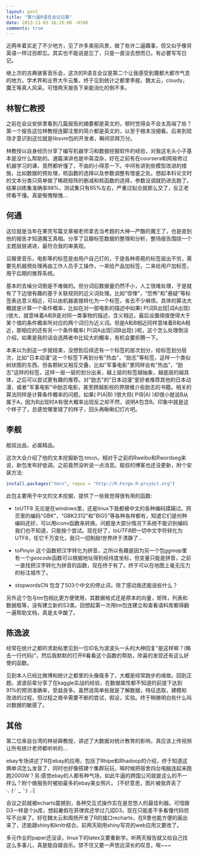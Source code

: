 ```yaml
---
layout: post
title: "第六届R语言会议记事"
date: 2013-11-03 16:25:06 -0700
comments: true
---
```


近两年着实走了不少地方，见了许多美丽风景，做了些许二逼趣事，但又似乎像背英语一样过目即忘。其实也不能说是忘了，只是一直没去想而已。有必要写写日记。

继上次的古典骇客音乐会，这次的R语言会议是第二个让我感受到魔都大都市气息的地方。学术界和业界大牛云集，终于见到统计之都里李舰，魏太云，cloudy，魔王等真人风采。可惜两天报告下来能消化的倒不多。

## 林智仁教授
之前在会议安排里看到几篇报告的摘要都是英文的，顿时觉得会不会太高端了些？第一个报告这位林教授连脚注里的简介都是英文的，以至于根本没细看。后来到现场才意识到这位就是libsvm包的开发者，瞬间崇拜万分。

林教授以自身经历分享了编写机器学习和数据挖掘软件的经验，对我这毛头小子基本是没什么帮助的。通篇演讲也是中英混杂，好在之前有在coursera和网易修过机器学习的课，竟然都听懂了，不由的小得意一下。中间有讲到些模型改进的措施，比如数据的预处理，核函数的选择以及参数调整有借鉴之处。想起本科论文时的文本分类只简单做了稀疏矩阵的删减和核函数的选择，参数没调就扔进去跑了。结果训练集准确率98%，测试集只有85%左右，严重过拟合就那么交了，反正老师看不懂。真是惭愧惭愧…

## 何通
这位就是当年在果壳写篇文章被老师拿去当考题的大神—严酷的魔王了，也是直到他的报告才知道魔王真相。分享了豆瓣标签数据的整理和分析，整场报告围绕一个主题层层递进，最符合我的审美观。

豆瓣里音乐，电影等的标签是由用户自己打的，于是各种奇葩的标签层出不穷，需要先机器预处理再由工作人员手工操作，一来给产品加标签，二来给用户加标签，用于后期的推荐系统。

基本的去噪分词倒是不难做的。但分词后数据量仍然不小，人工很难处理，于是就有了下边很有趣的基于关联规则的近义词处理。比如"惊悚"，“恐怖"和"悬疑"等标签表达意义相近，可以由机器直接转化为一个标签，省去不少麻烦。具体的算法大概就是计算一个条件概率，比如在对一部电影的描述中如果\( P(词B出现|词A出现) \)很大，就意味着A和B是对同一类事物的描述，含义相近。最后设置阈值使得大于某个值的条件概率所对应的两个词归为近义词。但是A和B相近同样意味着B和A相近，那相应的还有另一个条件概率\( P(词A出现|词B出现) \)呢，这个怎么处理倒没介绍，如果是我的话会选两者中比较大的概率，有机会要折腾一下。

本来以为到这一步就结束，没想到后续还有一个标签的层次划分，给标签划分层次，比如"日本动漫"这一个标签下再划分有"热血”，“励志"等标签，这样一个类似树状图的东西，但各颗树又相互交叠，比如"军事电影"里同样会有"热血”，“励志"这样的标签，这样一层一层的划分出来，越上层的标签越抽象，越底层的越具体，之后可以尝试更有趣的推荐。对"励志"的"日本动漫"爱好者推荐其他的日本动漫，或者"军事电影"中励志电影，甚至跨越影视的界限推介些励志的书籍。相关的算法同样是计算条件概率的问题，如果\( P(A|B) \)很大但\( P(B|A) \)却很小就说B从属于A，因为B出现时A有很大概率出现反之却不然，说明A包含B。印象中就是这个样子了，总感觉哪里错了的样子，回头再瞅瞅幻灯片吧。

## 李舰
舰叔出品，必属精品。

这次大会介绍了他的文本挖掘新包:tmcn。相对于之前的Rweibo和Rwordseg来说，新包发布好低调，之前竟然没听说一点消息。舰叔的博客也还没更新，附个安装方法:

```r
install.packages("tmcn", repos = "http://R-Forge.R-project.org")
```

此包主要用于中文的文本挖掘，提供了一些我觉得很有用的函数:

- toUTF8
无论是在windows里，还是linux下我都被中文的各种编码蹂躏过。网页里的编码"GBK”，“GBK2312"和"BIG5"等各种各样都有，知道它们是何种编码还好，可以用*iconv*函数来转换。问题是大部分情况下系统不能识别编码我们也不知道，只能挨个尝试。现在好了，*toUTF8*把一切中文字符转化为UTF8，任它千万变化，我只一招制敌!世界终于清静了…
- toPinyin
这个函数把汉字转化为拼音，之所以有趣是因为另一个包*ggmap*里有一个*geocode*函数可以根据地址得到经纬度坐标，但变量只能是拼音，之前一直找把汉字转化为拼音的函数，现在终于有了。终于可以在地图上毫无压力的标注城市了。

- stopwordsCN
包含了503个中文的停止词，除了感动我还能说些什么？

另外这个包与tm包相比更方便使用，其数据格式还是原本的向量，矩阵，列表和数据框等，没有建立新的S3类。回想起第一次用tm包连建立和查看语料库都得翻一遍帮助文档，真是太辛酸了。

## 陈逸波
经常在统计之都的求助帖里见到一位ID名为波波头一头的大神回复"是这样嘛？(略去一行代码)”，然后我默默的打开R看看这个函数的帮助，欣喜的发现还有这么好使的函数。

见到本人已经比微博和统计之都里的头像瘦多了，大概是经常跑步的缘故。回到正题。波波前辈分享了在kaggle实战的经验，在数据属性都不知道的前提下达到91%的预测准确率，受益良多。虽然说简单些就是了解数据，特征选取，建模和改进的过程，但过程之艰辛需要不断的尝试，假设，实验。终于稍微明白些什么叫对数据的敏感了。

## 其他
第二位来自台湾的林祯舜教授，讲述了大数据对统计教育的影响，真应该上传视频让所有统计老师都听听的…

ebay专场讲述了R在ebay的应用，包括了Rhipe和Rhadoop的介绍，终于知道这俩单词怎么发音了，同时也好像搭建个集群玩玩，嘛时候把宿舍四台电脑连起来跑跑2000W？另:感觉ebay的人都有种气场，如此牛逼的跨国公司就是这么的不一样么？附个做报告时被拍最多的ebay美女照片。 [不好意思，图片被我弄丢了╮(╯_╰)╭]

会议之前就被echarts震撼到，各种交互式操作实在是忽悠人的最佳利器。可惜跟D3一样是个js库，想起暑假在菲律宾还学过几招D3，现在只能差不多看懂代码但写不出来了。好在魏太云和周扬开发了R的接口recharts，在R里也能方便的画出来了，还能跟shiny和knitr结合。前两天刚用shiny写完的web应用又要改了。

多元作业的paper还没读，linux下的latex又要重新学。听两天报告就又给自己找这么多事儿，真是能自娱自乐。禁不住又要一声悠远深长的叹息，唉~~~
